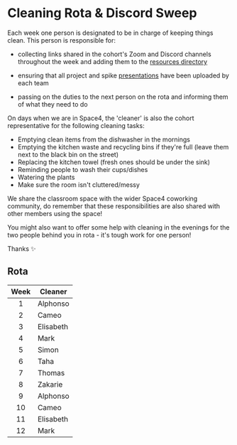 # Cleaning Rota & Discord Sweep

Each week one person is designated to be in charge of keeping things clean. This person is responsible for:

- collecting links shared in the cohort's Zoom and Discord channels throughout the week and adding them to the [resources directory](${github-org}/resources)

- ensuring that all project and spike [presentations](${github-org}/presentations) have been uploaded by each team

- passing on the duties to the next person on the rota and informing them of what they need to do

On days when we are in Space4, the 'cleaner' is also the cohort representative for the following cleaning tasks:

- Emptying clean items from the dishwasher in the mornings
- Emptying the kitchen waste and recycling bins if they're full (leave them next to the black bin on the street)
- Replacing the kitchen towel (fresh ones should be under the sink)
- Reminding people to wash their cups/dishes
- Watering the plants
- Make sure the room isn't cluttered/messy

We share the classroom space with the wider Space4 coworking community, do remember that these responsibilities are also shared with other members using the space!

You might also want to offer some help with cleaning in the evenings for the two people behind you in rota - it's tough work for one person!

Thanks :sparkles:

## Rota

| Week | Cleaner   |
| :--: | --------- |
|  1   | Alphonso  |
|  2   | Cameo     |
|  3   | Elisabeth |
|  4   | Mark      |
|  5   | Simon     |
|  6   | Taha      |
|  7   | Thomas    |
|  8   | Zakarie   |
|  9   | Alphonso  |
|  10  | Cameo     |
|  11  | Elisabeth |
|  12  | Mark      |
